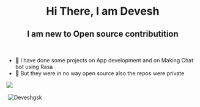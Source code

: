 <h1 align="center">Hi There, I am Devesh</h1>
<h2 align="center">I am new to Open source contributition</h2>
<br>

- 🌱 I have done some projects on App development and on Making Chat bot using Rasa
- 🌱 But they were in no way open source also the repos were private

<img src="https://github-profile-trophy.vercel.app/?username=Deveshgsk&theme=dracula&column=3&margin-w=15&margin-h=15 (https://github.com/ryo-ma/github-profile-trophy)">


<p>&nbsp;<img align="center" src="https://github-readme-stats.vercel.app/api?username=Deveshgsk&show_icons=true&count_private=true&theme=dark" alt="Deveshgsk" /></p>